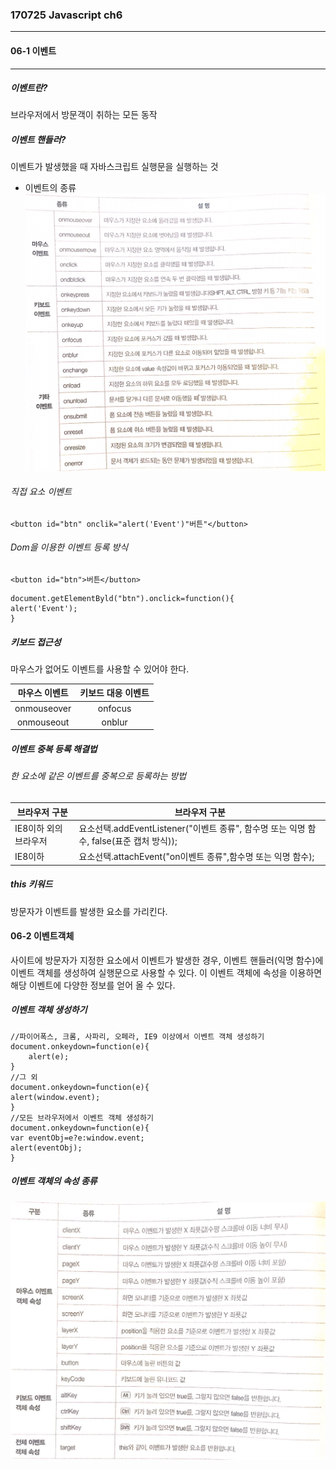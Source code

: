 ### 170725 Javascript ch6
---
#### 06-1 이벤트
---
##### 이벤트란?
브라우저에서 방문객이 취하는 모든 동작
##### 이벤트 핸들러?
이벤트가 발생했을 때 자바스크립트 실행문을 실행하는 것
- 이벤트의 종류
![KakaoTalk_20170725_093727230.jpg](./img/KakaoTalk_20170725_093727230.jpg)




###### 직접 요소 이벤트
```<button id="btn" onclik="alert('Event')"버튼"</button>```
###### Dom을 이용한 이벤트 등록 방식
```<button id="btn">버튼</button>```
```erb
document.getElementByld("btn").onclick=function(){
alert('Event');
}
```
##### 키보드 접근성
마우스가 없어도 이벤트를 사용할 수 있어야 한다.

| 마우스 이벤트 | 키보드 대응 이벤트 |
|:-------------:|:-----------------:|
|onmouseover|onfocus|
|onmouseout|onblur|

##### 이벤트 중복 등록 해결법
###### 한 요소에 같은 이벤트를 중복으로 등록하는 방법

|브라우저 구분 | 브라우저 구분|
|---------|----------------|
|IE8이하 외의 브라우저| 요소선택.addEventListener("이벤트 종류", 함수명 또는 익명 함수, false(표준 캡처 방식));|
|IE8이하|요소선택.attachEvent("on이벤트 종류",함수명 또는 익명 함수);|

##### this 키워드
방문자가 이벤트를 발생한 요소를 가리킨다.

#### 06-2 이벤트객체
사이트에 방문자가 지정한 요소에서 이벤트가 발생한 경우, 이벤트 핸들러(익명 함수)에 이벤트 객체를 생성하여 실행문으로 사용할 수 있다. 이 이벤트 객체에 속성을 이용하면 해당 이벤트에 다양한 정보를 얻어 올 수 있다. 
##### 이벤트 객체 생성하기
```erb
//파이어폭스, 크롬, 사파리, 오페라, IE9 이상에서 이벤트 객체 생성하기
document.onkeydown=function(e){
	alert(e);
}
//그 외
document.onkeydown=function(e){
alert(window.event);
}
//모든 브라우저에서 이벤트 객체 생성하기
document.onkeydown=function(e){
var eventObj=e?e:window.event;
alert(eventObj);
}
```

##### 이벤트 객체의 속성 종류


![ww.jpg](./img/ww.jpg)






